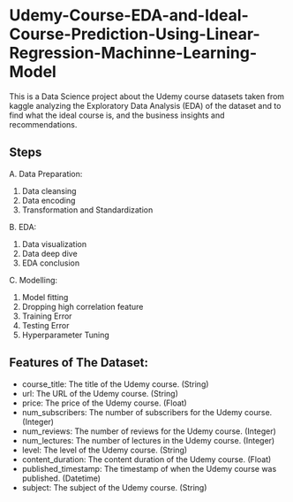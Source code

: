 # Udemy-Course-EDA-and-Ideal-Course-Prediction-Using-Linear-Regression-Machinne-Learning-Model
This is a Data Science project about the Udemy course datasets taken from kaggle analyzing the Exploratory Data Analysis (EDA) of the dataset and to find what the ideal course is, and the business insights and recommendations.

## Steps
A. Data Preparation:
1. Data cleansing
2. Data encoding
3. Transformation and Standardization

B. EDA:
1. Data visualization
2. Data deep dive
3. EDA conclusion

C. Modelling:
1. Model fitting
2. Dropping high correlation feature
3. Training Error
4. Testing Error
5. Hyperparameter Tuning

## Features of The Dataset:
- course_title: 	The title of the Udemy course. (String)
- url: 	The URL of the Udemy course. (String)
- price: 	The price of the Udemy course. (Float)
- num_subscribers: 	The number of subscribers for the Udemy course. (Integer)
- num_reviews: 	The number of reviews for the Udemy course. (Integer)
- num_lectures: 	The number of lectures in the Udemy course. (Integer)
- level: 	The level of the Udemy course. (String)
- content_duration: 	The content duration of the Udemy course. (Float)
- published_timestamp: 	The timestamp of when the Udemy course was published. (Datetime)
- subject: 	The subject of the Udemy course. (String)
